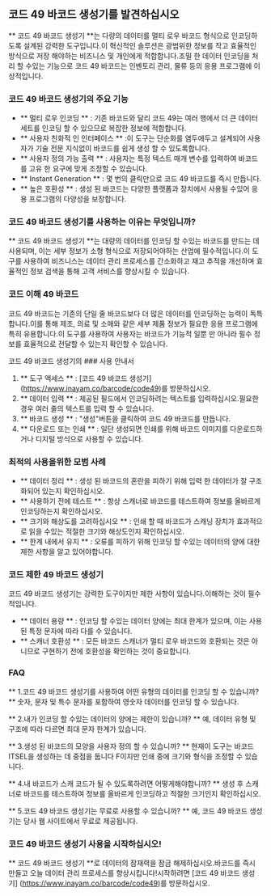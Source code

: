 ## 코드 49 바코드 생성기를 발견하십시오

** 코드 49 바코드 생성기 **는 다량의 데이터를 멀티 로우 바코드 형식으로 인코딩하도록 설계된 강력한 도구입니다.이 혁신적인 솔루션은 광범위한 정보를 작고 효율적인 방식으로 저장 해야하는 비즈니스 및 개인에게 적합합니다.조밀 한 데이터 인코딩을 처리 할 수있는 기능으로 코드 49 바코드는 인벤토리 관리, 물류 등의 응용 프로그램에 이상적입니다.

### 코드 49 바코드 생성기의 주요 기능

- ** 멀티 로우 인코딩 ** : 기존 바코드와 달리 코드 49는 여러 행에서 더 큰 데이터 세트를 인코딩 할 수 있으므로 복잡한 정보에 적합합니다.
- ** 사용자 친화적 인 인터페이스 ** :이 도구는 단순화를 염두에두고 설계되어 사용자가 기술 전문 지식없이 바코드를 쉽게 생성 할 수 있도록합니다.
- ** 사용자 정의 가능 출력 ** : 사용자는 특정 텍스트 매개 변수를 입력하여 바코드를 고유 한 요구에 맞게 조정할 수 있습니다.
- ** Instant Generation ** : 몇 번의 클릭만으로 코드 49 바코드를 즉시 만듭니다.
- ** 높은 호환성 ** : 생성 된 바코드는 다양한 플랫폼과 장치에서 사용될 수있어 응용 프로그램의 다양성을 보장합니다.

### 코드 49 바코드 생성기를 사용하는 이유는 무엇입니까?

** 코드 49 바코드 생성기 **는 대량의 데이터를 인코딩 할 수있는 바코드를 만드는 데 사용되며, 이는 세부 정보가 소형 형식으로 저장되어야하는 산업에 필수적입니다.이 도구를 사용하여 비즈니스는 데이터 관리 프로세스를 간소화하고 재고 추적을 개선하며 효율적인 정보 검색을 통해 고객 서비스를 향상시킬 수 있습니다.

### 코드 이해 49 바코드

코드 49 바코드는 기존의 단일 줄 바코드보다 더 많은 데이터를 인코딩하는 능력이 독특합니다.이를 통해 제조, 의료 및 소매와 같은 세부 제품 정보가 필요한 응용 프로그램에 특히 유용합니다.이 도구를 사용하여 사용자는 바코드가 기능적 일뿐 만 아니라 필수 정보를 효율적으로 전달할 수 있는지 확인할 수 있습니다.

코드 49 바코드 생성기의 ### 사용 안내서

1. ** 도구 액세스 ** : [코드 49 바코드 생성기] (https://www.inayam.co/barcode/code49)를 방문하십시오.
2. ** 데이터 입력 ** : 제공된 필드에서 인코딩하려는 텍스트를 입력하십시오.필요한 경우 여러 줄의 텍스트를 입력 할 수 있습니다.
3. ** 바코드 생성 ** : "생성"버튼을 클릭하여 코드 49 바코드를 만듭니다.
4. ** 다운로드 또는 인쇄 ** : 일단 생성되면 인쇄를 위해 바코드 이미지를 다운로드하거나 디지털 방식으로 사용할 수 있습니다.

### 최적의 사용을위한 모범 사례

- ** 데이터 정리 ** : 생성 된 바코드의 혼란을 피하기 위해 입력 한 데이터가 잘 구조화되어 있는지 확인하십시오.
- ** 사용하기 전에 테스트 ** : 항상 스캐너로 바코드를 테스트하여 정보를 올바르게 인코딩하는지 확인하십시오.
- ** 크기와 해상도를 고려하십시오 ** : 인쇄 할 때 바코드가 스캐닝 장치가 효과적으로 읽을 수있는 적절한 크기와 해상도인지 확인하십시오.
- ** 한계 내에서 유지 ** : 오류를 피하기 위해 인코딩 할 수있는 데이터의 양에 대한 제한 사항을 알고 있어야합니다.

### 코드 제한 49 바코드 생성기

코드 49 바코드 생성기는 강력한 도구이지만 제한 사항이 있습니다.이해하는 것이 필수적입니다.

- ** 데이터 용량 ** : 인코딩 할 수있는 데이터 양에는 최대 한계가 있으며, 이는 사용 된 특정 문자에 따라 다를 수 있습니다.
- ** 스캐너 호환성 ** : 모든 바코드 스캐너가 멀티 로우 바코드와 호환되는 것은 아니므로 구현하기 전에 호환성을 확인하는 것이 중요합니다.

### FAQ

** 1.코드 49 바코드 생성기를 사용하여 어떤 유형의 데이터를 인코딩 할 수 있습니까? **
숫자, 문자 및 특수 문자를 포함하여 영숫자 데이터를 인코딩 할 수 있습니다.

** 2.내가 인코딩 할 수있는 데이터의 양에는 제한이 있습니까? **
예, 데이터 유형 및 구조에 따라 다르면 최대 문자 한계가 있습니다.

** 3.생성 된 바코드의 모양을 사용자 정의 할 수 있습니까? **
현재이 도구는 바코드 ITSEL을 생성하는 데 중점을 둡니다 F이지만 인쇄 중에 크기와 형식을 조정할 수 있습니다.

** 4.내 바코드가 스캐 코드가 될 수 있도록하려면 어떻게해야합니까? **
생성 후 스캐너로 바코드를 테스트하여 정보를 올바르게 인코딩하고 적절한 크기인지 확인하십시오.

** 5.코드 49 바코드 생성기는 무료로 사용할 수 있습니까? **
예, 코드 49 바코드 생성기는 당사 웹 사이트에서 무료로 제공됩니다.

### 코드 49 바코드 생성기 사용을 시작하십시오!

** 코드 49 바코드 생성기 **로 데이터의 잠재력을 잠금 해제하십시오.바코드를 즉시 만들고 오늘 데이터 관리 프로세스를 향상시킵니다!시작하려면 [코드 49 바코드 생성기] (https://www.inayam.co/barcode/code49)를 방문하십시오.